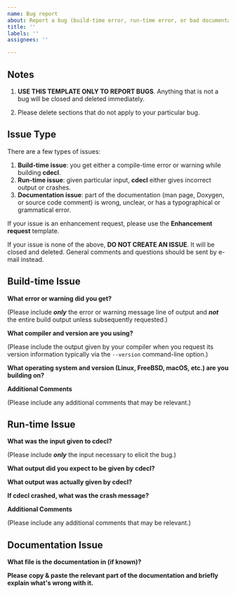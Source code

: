 ```yaml
---
name: Bug report
about: Report a bug (build-time error, run-time error, or bad documentation).
title: ''
labels: ''
assignees: ''

---
```


## Notes

1. **USE THIS TEMPLATE ONLY TO REPORT BUGS**.  Anything that is not a bug will be closed and deleted immediately.

2. Please delete sections that do not apply to your particular bug.

## Issue Type

There are a few types of issues:

1. **Build-time issue**: you get either a compile-time error or warning while building **cdecl**.
2. **Run-time issue**: given particular input, **cdecl** either gives incorrect output or crashes.
3. **Documentation issue**: part of the documentation (man page, Doxygen, or source code comment) is wrong, unclear, or has a typographical or grammatical error.

If your issue is an enhancement request, please use the **Enhancement request** template.

If your issue is none of the above, **DO NOT CREATE AN ISSUE**. It will be closed and deleted. General comments and questions should be sent by e-mail instead.

## Build-time Issue

**What error or warning did you get?**

(Please include **_only_** the error or warning message line of output and **_not_** the entire build output unless subsequently requested.)

**What compiler and version are you using?**

(Please include the output given by your compiler when you request its version information typically via the `--version` command-line option.)

**What operating system and version (Linux, FreeBSD, macOS, etc.) are you building on?**

**Additional Comments**

(Please include any additional comments that may be relevant.)

## Run-time Issue

**What was the input given to cdecl?**

(Please include **_only_** the input necessary to elicit the bug.)

**What output did you expect to be given by cdecl?**

**What output was actually given by cdecl?**

**If cdecl crashed, what was the crash message?**

**Additional Comments**

(Please include any additional comments that may be relevant.)

## Documentation Issue

**What file is the documentation in (if known)?**

**Please copy & paste the relevant part of the documentation and briefly explain what's wrong with it.**
